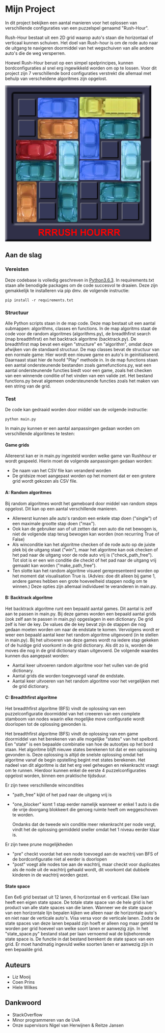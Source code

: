 # Mijn Project

In dit project bekijken een aantal manieren voor het oplossen van verschillende configuraties van een puzzelspel genaamd "Rush-Hour".

Rush-Hour bestaat uit een 2D grid waarop auto's staan die horizontaal of verticaal kunnen schuiven.
Het doel van Rush-hour is om de rode auto naar de uitgang te navigeren doormiddel van het wegschuiven van alle andere auto's die de weg versperren.

Hoewel Rush-Hour berust op een simpel spelprincipes, kunnen bordconfiguraties al snel erg ingewikkeld worden om op te lossen. Voor dit project zijn 7 verschillende bord configuraties verstrekt die allemaal met behulp van verscheidene algoritmes zijn opgelost.


![picture of the game Rush Hour](pic_README/rush_hour.png)

## Aan de slag


### Vereisten

Deze codebase is volledig geschreven in [Python3.6.3](https://www.python.org/downloads/). In requirements.txt staan alle benodigde packages om de code succesvol te draaien. Deze zijn gemakkelijk te installeren via pip dmv. de volgende instructie:

```
pip install -r requirements.txt
```

### Structuur

Alle Python scripts staan in de map code. Deze map bestaat uit een aantal submappen: algorithms, classes en functions. In de map algoritms staat de code voor de random algoritmes (algorithms.py), de breadthfirst search (map breadthfirst) en het backtrack algoritme (backtrack.py). De breadthfirst map bevat een eigen "structure" en "algorithm", omdat deze afwijken van de standaard structuur. De map classes bevat de structuur van een normale game: Hier wordt een nieuwe game en auto's in geinitialiseerd. Daarnaast staat hier de hoofd "Play" methode in. In de map functions staan een aantal ondersteunende bestanden zoals gamefunctions.py, wat een aantal ondersteunende functies biedt voor een game, zoals het checken van een winnende conditie of het vinden van een valide zet. Het bestand functions.py bevat algemeen ondersteunende functies zoals het maken van een string van de grid.


### Test

De code kan gedraaid worden door middel van de volgende instructie:

```
python main.py
```

In main.py kunnen er een aantal aanpassingen gedaan worden om verschillende algoritmes te testen:


#### Game grids
Allereerst kan er in main.py ingesteld worden welke game van Rushhour er wordt gespeeld. Hierin moet de volgende aanpassingen gedaan worden:
* De naam van het CSV file kan veranderd worden
* De gridsize moet aangepast worden op het moment dat er een grotere grid wordt gekozen als CSV file.


#### A: Random algoritmes
Bij random algoritmes wordt het gameboard door middel van random steps opgelost. Dit kan op een aantal verschillende manieren.  
* Allereerst kunnen alle auto's random een enkele stap doen ("single") of een maximale grootte stap doen ("max").
* Ook kan de gebruiker aan of uit zetten dat een auto die net bewogen is, niet de volgende stap terug bewogen kan worden (non recurring True of False)
* Als winconditie kan het algoritme checken of de rode auto op de juiste plek bij de uitgang staat ("win"), maar het algoritme kan ook checken of het pad naar de uitgang voor de rode auto vrij is ("check_path_free"). Tot slot is er een win conditie die checkt of het pad naar de uitgang vrij gemaakt kan worden ("make_path_free").
* Ten slotte kan het random algoritme visueel gerepresenteerd worden op het moment dat visualisation True is. (Advies: doe dit alleen bij game 1, andere games hebben een grote hoeveelheid stappen nodig om te winnen.)
Deze opties zijn allemaal individueel te veranderen in main.py.

#### B: Backtrack algoritme
Het backtrack algoritme runt een bepaald aantal games. Dit aantal is zelf aan te passen in main.py. Bij deze games worden een bepaald aantal grids (ook zelf aan te passen in main.py) opgeslagen in een dictionary. De grid zelf is hier de key. De values die de key bevat zijn de stappen die nog gedaan moeten worden om naar de endstate te komen. Vervolgens wordt er weer een bepaald aantal keer het random algoritme uitgevoerd (in te stellen in main.py). Bij het uitvoeren van deze games wordt na iedere stap gekeken of de huidige grid voorkomt in de grid dictionary. Als dit zo is, worden de moves die nog in de grid dictionary staan uitgevoerd. De volgende waardes kunnen dus aangepast worden:
* Aantal keer uitvoeren random algoritme voor het vullen van de grid dictionary.
* Aantal grids die worden toegevoegd vanaf de endstate.
* Aantal keer uitvoeren van het random algoritme voor het vergelijken met de grid dictionary.

#### C: Breadthfirst algoritme

Het breadthfirst algoritme (BFS) vindt de oplossing van een puzzelconfiguratie doormiddel van het creeeren van een complete stamboom van nodes waarin elke mogelijke move configuratie wordt doorlopen tot de oplossing gevonden is.

Het breadthfirst algoritme (BFS) vindt de oplossing van een game doormiddel van het berekenen van alle mogelijke "states" van het spelbord. Een "state" is een bepaalde combinatie van hoe de autootjes op het bord staan. Het algoritme blijft nieuwe states berekenen tot dat er een oplossing gevonden is. Deze oplossing is altijd de snelste oplossing omdat het algoritme vanaf de begin opstelling begint met states berekenen. Het nadeel van dit algoritme is dat het erg veel geheugen en rekenkracht vraagt om te runnen. Hierdoor kunnen enkel de eerste 4 puzzelconfiguraties opgelost worden, binnen een praktische tijdsduur.


Er zijn twee verschillende wincondities
  - "path_free" kijkt of het pad naar de uitgang vrij is
  - "one_blocker" komt 1 stap eerder namelijk wanneer er enkel 1 auto is die de vrije doorgang blokkeert die genoeg ruimte heeft om weggeschoven te worden.

      Ondanks dat de tweede win conditie meer rekenkracht per node vergt, vindt het de oplossing gemiddeld sneller omdat het 1 niveau eerder klaar is.

Er zijn twee prune mogelijkheden

- "pre" checkt voordat het een node toevoegd aan de wachtrij van BFS of de bordconfiguratie niet al eerder is doorlopen
- "post" voegt alle nodes toe aan de wachtrij, maar checkt voor duplicates als de node uit de wachtrij gehaald wordt, dit voorkomt dat dubbele kinderen in de wachtrij worden gezet.

#### State space
Een 6x6 grid bestaat uit 12 lanen, 6 horizontaal en 6 verticaal. Elke laan heeft een eigen state space. De totale state space van de hele grid is het product van alle state spaces van die lanen. Wanneer we de state space van een horizontale lijn bepalen kijken we alleen naar de horizontale auto's en niet naar de verticale auto's. Visa versa voor de verticale lanen. Zodra de state spaces van deze lanen bepaald zijn hoeft er alleen nog maar geteld te worden per grid hoeveel van welke soort lanen er aanwezig zijn. In het "state_space.py" bestand staat per laan vernoemd wat de bijbehorende state space is. De functie in dat bestand berekent de state space van een grid. Er moet handmatig ingevuld welke soorten lanen er aanwezig zijn in een bepaalde grid.

## Auteurs

* Liz Mooij
* Coen Prins
* Hiele Wilkes

## Dankwoord

* StackOverflow
* Minor programmeren van de UvA
* Onze supervisors Nigel van Herwijnen & Reitze Jansen
